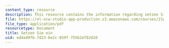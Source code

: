```yaml
---
content_type: resource
description: This resource contains the information regarding setzen Sie ein.
file: https://ol-ocw-studio-app-production.s3.amazonaws.com/courses/21g-401-german-i-fall-2008/ed4ad9fb7d236e2c859f755b2ef82d2d_MIT21G_401F08_sitzen_set.pdf
file_type: application/pdf
resourcetype: Document
title: Setzen Sie ein
uid: ed4ad9fb-7d23-6e2c-859f-755b2ef82d2d
---
```

